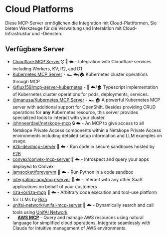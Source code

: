 # Cloud Platforms

Diese MCP-Server ermöglichen die Integration mit Cloud-Plattformen. Sie bieten Werkzeuge für die Verwaltung und Interaktion mit Cloud-Infrastruktur und -Diensten.

## Verfügbare Server

- [Cloudflare MCP Server](https://github.com/cloudflare/mcp-server-cloudflare) 🎖️ 📇 ☁️ - Integration with Cloudflare services including Workers, KV, R2, and D1
- [Kubernetes MCP Server](https://github.com/strowk/mcp-k8s-go) - 🏎️ ☁️/🏠 Kubernetes cluster operations through MCP
- [@flux159/mcp-server-kubernetes](https://github.com/Flux159/mcp-server-kubernetes) - 📇 ☁️/🏠 Typescript implementation of Kubernetes cluster operations for pods, deployments, services.
- [@manusa/Kubernetes MCP Server](https://github.com/manusa/kubernetes-mcp-server) - 🏎️ 🏠 A powerful Kubernetes MCP server with additional support for OpenShift. Besides providing CRUD operations for **any** Kubernetes resource, this server provides specialized tools to interact with your cluster.
- [johnneerdael/netskope-mcp](https://github.com/johnneerdael/netskope-mcp) 🔒 ☁️ - An MCP to give access to all Netskope Private Access components within a Netskope Private Access environments including detailed setup information and LLM examples on usage.
- [e2b-dev/mcp-server](https://github.com/e2b-dev/mcp-server) 📇 ☁️ - Run code in secure sandboxes hosted by [E2B](https://e2b.dev)
- [convex/convex-mcp-server](https://stack.convex.dev/convex-mcp-server) 📇 ☁️ - Introspect and query your apps deployed to Convex
- [jamsocket/forevervm](https://github.com/jamsocket/forevervm/tree/main/javascript/mcp-server) 📇 ☁️ - Run Python in a code sandbox
- [integration-app/mcp-server](https://github.com/integration-app/mcp-server) 📇 ☁️ - Interact with any other SaaS applications on behalf of your customers
- [riza-io/riza-mcp](https://github.com/riza-io/riza-mcp) 📇 ☁️ - Arbitrary code execution and tool-use platform for LLMs by [Riza](https://riza.io)
- [unifai-network/unifai-mcp-server](https://github.com/unifai-network/unifai-mcp-server) 📇 ☁️ - Dynamically search and call tools using [UnifAI Network](https://unifai.network)
- <img src="https://github.com/arunsanna.png?size=120" width="12px" height="12px" /> **[AWS MCP](https://github.com/arunsanna/aws-sage)** - Query and manage AWS resources using natural language for simplified cloud operations. Integrate seamlessly with Claude for intuitive management of AWS environments. 